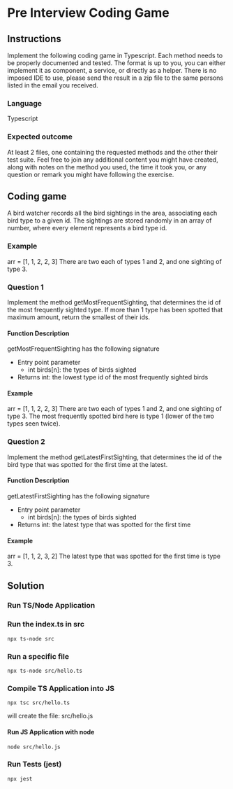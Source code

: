 # Pre Interview Coding Game

## Instructions

Implement the following coding game in Typescript. Each method needs to be properly documented
and tested. The format is up to you, you can either implement it as component, a service, or directly
as a helper. There is no imposed IDE to use, please send the result in a zip file to the same persons
listed in the email you received.

### Language

Typescript

### Expected outcome

At least 2 files, one containing the requested methods and the other their test suite. Feel free to join
any additional content you might have created, along with notes on the method you used, the time
it took you, or any question or remark you might have following the exercise.

## Coding game

A bird watcher records all the bird sightings in the area, associating each bird type to a given id.
The sightings are stored randomly in an array of number, where every element represents a bird
type id.

### Example

arr = [1, 1, 2, 2, 3]
There are two each of types 1 and 2, and one sighting of type 3.

### Question 1

Implement the method getMostFrequentSighting, that determines the id of the most frequently
sighted type. If more than 1 type has been spotted that maximum amount, return the smallest of
their ids.

#### Function Description

getMostFrequentSighting has the following signature

- Entry point parameter
  - int birds[n]: the types of birds sighted
- Returns int: the lowest type id of the most frequently sighted birds

#### Example

arr = [1, 1, 2, 2, 3]
There are two each of types 1 and 2, and one sighting of type 3. The most frequently spotted bird
here is type 1 (lower of the two types seen twice).

### Question 2

Implement the method getLatestFirstSighting, that determines the id of the bird type that was
spotted for the first time at the latest.

#### Function Description

getLatestFirstSighting has the following signature

- Entry point parameter
  - int birds[n]: the types of birds sighted
- Returns int: the latest type that was spotted for the first time

#### Example

arr = [1, 1, 2, 3, 2]
The latest type that was spotted for the first time is type 3.

## Solution

### Run TS/Node Application

### Run the index.ts in src

```shell
npx ts-node src
```

### Run a specific file

```shell
npx ts-node src/hello.ts
```

### Compile TS Application into JS

```shell
npx tsc src/hello.ts
```

will create the file: src/hello.js

#### Run JS Application with node

```shell
node src/hello.js
```

### Run Tests (jest)

```shell
npx jest
```
